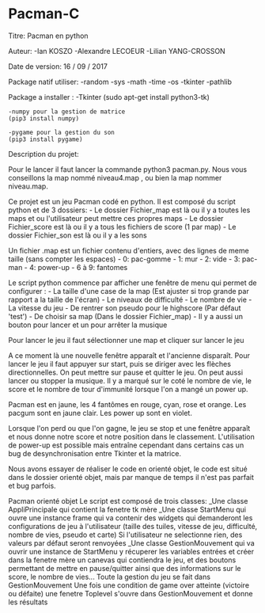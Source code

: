 # Pacman-C

Titre: Pacman en python

Auteur: -Ian KOSZO
        -Alexandre LECOEUR
        -Lilian YANG-CROSSON

Date de version: 16 / 09 / 2017

Package natif utiliser:
    -random
    -sys
    -math
    -time
    -os
    -tkinter
    -pathlib

Package a installer :
    -Tkinter
    (sudo apt-get install python3-tk)
	
    -numpy pour la gestion de matrice
    (pip3 install numpy)

    -pygame pour la gestion du son
    (pip3 install pygame)

Description du projet:

Pour le lancer il faut lancer la commande python3 pacman.py.
Nous vous conseillons la map nommé niveau4.map , ou bien la map nommer niveau.map.

Ce projet est un jeu Pacman codé en python.
Il est composé du script python et de 3 dossiers:
    - Le dossier Fichier_map est là ou il y a toutes les maps et ou l'utilisateur peut mettre ces propres maps
    - Le dossier Fichier_score est là ou il y a tous les fichiers de score (1 par map)
    - Le dossier Fichier_son est là ou il y a les sons

Un fichier .map est un fichier contenu d'entiers, avec des lignes de meme taille (sans compter les espaces)
	- 0: pac-gomme
	- 1: mur
	- 2: vide
	- 3: pac-man
	- 4: power-up
	- 6 à 9: fantomes

Le script python commence par afficher une fenêtre de menu qui permet de configurer :
    - La taille d'une case de la map (Est ajuster si trop grande par rapport a la taille de l'écran)
    - Le niveaux de difficulté
    - Le nombre de vie
    - La vitesse du jeu
    - De rentrer son pseudo pour le highscore (Par défaut 'test')
    - De choisir sa map (Dans le dossier Fichier_map)
    - Il y a aussi un bouton pour lancer et un pour arrêter la musique

Pour lancer le jeu il faut sélectionner une map et cliquer sur lancer le jeu 

A ce moment là une nouvelle fenêtre apparaît et l'ancienne disparaît.
Pour lancer le jeu il faut appuyer sur start, puis se diriger avec les flèches directionnelles.
On peut mettre sur pause et quitter le jeu.
On peut aussi lancer ou stopper la musique.
Il y a marqué sur le coté le nombre de vie, le score et le nombre de tour d'immunité lorsque l'on a mangé un power up.

Pacman est en jaune, les 4 fantômes en rouge, cyan, rose et orange.
Les pacgum sont en jaune clair.
Les power up sont en violet.

Lorsque l'on perd ou que l'on gagne, le jeu se stop et une fenêtre apparaît et nous donne notre score et notre position dans le classement.
L'utilisation de power-up est possible mais entraîne cependant dans certains cas un bug de desynchronisation entre Tkinter et la matrice.



Nous avons essayer de réaliser le code en orienté objet, le code est situé dans le dossier orienté objet, mais par manque de temps il n'est pas parfait et bug parfois.

Pacman orienté objet
Le script est composé de trois classes:
_Une classe AppliPrincipale qui contient la fenetre tk mère
_Une classe StartMenu qui ouvre une instance frame qui va contenir
des widgets qui demanderont les configurations de jeu à l'utilisateur
(taille des tuiles, vitesse de jeu, difficulté, nombre de vies, pseudo et carte)
Si l'utilisateur ne selectionne rien, des valeurs par défaut seront renvoyées
_Une classe GestionMouvement qui va ouvrir une instance de StartMenu
y récuperer les variables entrées et créer dans la fenetre mère un canevas 
qui contiendra le jeu, et des boutons permettant de mettre en pause/quitter
ainsi que des informations sur le score, le nombre de vies... 
Toute la gestion du jeu se fait dans GestionMouvement
Une fois une condition de game over atteinte (victoire ou défaite)
une fenetre Toplevel s'ouvre dans GestionMouvement et donne les résultats

